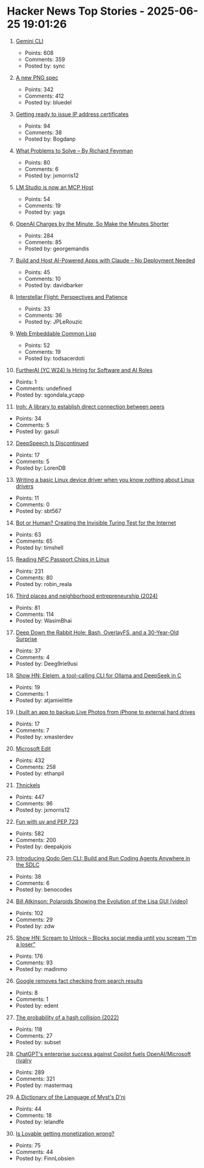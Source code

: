 # Hacker News Top Stories - 2025-06-25 19:01:26

1. [Gemini CLI](https://blog.google/technology/developers/introducing-gemini-cli-open-source-ai-agent/)
   - Points: 608
   - Comments: 359
   - Posted by: sync

2. [A new PNG spec](https://www.programmax.net/articles/png-is-back/)
   - Points: 342
   - Comments: 412
   - Posted by: bluedel

3. [Getting ready to issue IP address certificates](https://community.letsencrypt.org/t/getting-ready-to-issue-ip-address-certificates/238777)
   - Points: 94
   - Comments: 38
   - Posted by: Bogdanp

4. [What Problems to Solve – By Richard Feynman](http://genius.cat-v.org/richard-feynman/writtings/letters/problems)
   - Points: 80
   - Comments: 6
   - Posted by: jxmorris12

5. [LM Studio is now an MCP Host](https://lmstudio.ai/blog/lmstudio-v0.3.17)
   - Points: 54
   - Comments: 19
   - Posted by: yags

6. [OpenAI Charges by the Minute, So Make the Minutes Shorter](https://george.mand.is/2025/06/openai-charges-by-the-minute-so-make-the-minutes-shorter/)
   - Points: 284
   - Comments: 85
   - Posted by: georgemandis

7. [Build and Host AI-Powered Apps with Claude – No Deployment Needed](https://www.anthropic.com/news/claude-powered-artifacts)
   - Points: 45
   - Comments: 10
   - Posted by: davidbarker

8. [Interstellar Flight: Perspectives and Patience](https://www.centauri-dreams.org/2025/06/25/interstellar-flight-perspectives-and-patience/)
   - Points: 33
   - Comments: 36
   - Posted by: JPLeRouzic

9. [Web Embeddable Common Lisp](https://turtleware.eu/static/paste/wecl-test-gl/main.html)
   - Points: 52
   - Comments: 19
   - Posted by: todsacerdoti

10. [FurtherAI (YC W24) Is Hiring for Software and AI Roles](https://www.ycombinator.com/companies/furtherai/jobs)
   - Points: 1
   - Comments: undefined
   - Posted by: sgondala_ycapp

11. [Iroh: A library to establish direct connection between peers](https://github.com/n0-computer/iroh)
   - Points: 34
   - Comments: 5
   - Posted by: gasull

12. [DeepSpeech Is Discontinued](https://github.com/mozilla/DeepSpeech)
   - Points: 17
   - Comments: 5
   - Posted by: LorenDB

13. [Writing a basic Linux device driver when you know nothing about Linux drivers](https://crescentro.se/posts/writing-drivers/)
   - Points: 11
   - Comments: 0
   - Posted by: sbt567

14. [Bot or Human? Creating the Invisible Turing Test for the Internet](https://research.roundtable.ai/proof-of-human/)
   - Points: 63
   - Comments: 65
   - Posted by: timshell

15. [Reading NFC Passport Chips in Linux](https://shkspr.mobi/blog/2025/06/reading-nfc-passport-chips-in-linux/)
   - Points: 231
   - Comments: 80
   - Posted by: robin_reala

16. [Third places and neighborhood entrepreneurship (2024)](https://www.nber.org/papers/w32604)
   - Points: 81
   - Comments: 114
   - Posted by: WasimBhai

17. [Deep Down the Rabbit Hole: Bash, OverlayFS, and a 30-Year-Old Surprise](https://sigma-star.at/blog/2025/06/deep-down-the-rabbit-hole-bash-overlayfs-and-a-30-year-old-surprise/)
   - Points: 37
   - Comments: 4
   - Posted by: Deeg9rie9usi

18. [Show HN: Elelem, a tool-calling CLI for Ollama and DeepSeek in C](https://codeberg.org/politebot/elelem)
   - Points: 19
   - Comments: 1
   - Posted by: atjamielittle

19. [I built an app to backup Live Photos from iPhone to external hard drives](undefined)
   - Points: 17
   - Comments: 7
   - Posted by: xmasterdev

20. [Microsoft Edit](https://github.com/microsoft/edit)
   - Points: 432
   - Comments: 258
   - Posted by: ethanpil

21. [Thnickels](https://thick-coins.net/?_bhlid=8a5736885893b7837e681aa73f890b9805a4673e)
   - Points: 447
   - Comments: 96
   - Posted by: jxmorris12

22. [Fun with uv and PEP 723](https://www.cottongeeks.com/articles/2025-06-24-fun-with-uv-and-pep-723)
   - Points: 582
   - Comments: 200
   - Posted by: deepakjois

23. [Introducing Qodo Gen CLI: Build and Run Coding Agents Anywhere in the SDLC](https://www.qodo.ai/blog/introducing-qodo-gen-cli-build-run-and-automate-agents-anywhere-in-your-sdlc/)
   - Points: 38
   - Comments: 6
   - Posted by: benocodes

24. [Bill Atkinson: Polaroids Showing the Evolution of the Lisa GUI [video]](https://www.youtube.com/watch?v=Qg0mHFcB510)
   - Points: 102
   - Comments: 29
   - Posted by: zdw

25. [Show HN: Scream to Unlock – Blocks social media until you scream “I'm a loser”](undefined)
   - Points: 176
   - Comments: 93
   - Posted by: madinmo

26. [Google removes fact checking from search results](https://developers.google.com/search/blog/2025/06/simplifying-search-results)
   - Points: 8
   - Comments: 1
   - Posted by: edent

27. [The probability of a hash collision (2022)](https://kevingal.com/blog/collisions.html)
   - Points: 118
   - Comments: 27
   - Posted by: subset

28. [ChatGPT's enterprise success against Copilot fuels OpenAI/Microsoft rivalry](https://www.bloomberg.com/news/articles/2025-06-24/chatgpt-vs-copilot-inside-the-openai-and-microsoft-rivalry)
   - Points: 289
   - Comments: 321
   - Posted by: mastermaq

29. [A Dictionary of the Language of Myst's D'ni](http://www.eldalamberon.com/dni_dict.htm)
   - Points: 44
   - Comments: 18
   - Posted by: lelandfe

30. [Is Lovable getting monetization wrong?](https://getlago.substack.com/p/lovable-makes-60m-in-6-monthsbut)
   - Points: 75
   - Comments: 44
   - Posted by: FinnLobsien

